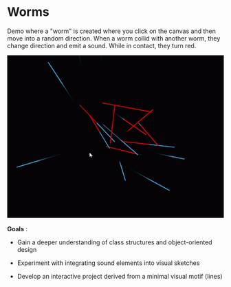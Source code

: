 # Worms
Demo where a "worm" is created where you click on the canvas and then move into a random direction. When a worm collid with another worm, they change direction and emit a sound. While in contact, they turn red.


![worms](./attack-of-the-worms-video.gif)

**Goals** :
- Gain a deeper understanding of class structures and object-oriented design

- Experiment with integrating sound elements into visual sketches

- Develop an interactive project derived from a minimal visual motif (lines)